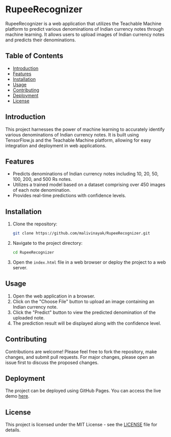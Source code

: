 # RupeeRecognizer

RupeeRecognizer is a web application that utilizes the Teachable Machine platform to predict various denominations of Indian currency notes through machine learning. It allows users to upload images of Indian currency notes and predicts their denominations.

## Table of Contents

- [Introduction](#introduction)
- [Features](#features)
- [Installation](#installation)
- [Usage](#usage)
- [Contributing](#contributing)
- [Deployment](#deployment)
- [License](#license)

## Introduction

This project harnesses the power of machine learning to accurately identify various denominations of Indian currency notes. It is built using TensorFlow.js and the Teachable Machine platform, allowing for easy integration and deployment in web applications.

## Features

- Predicts denominations of Indian currency notes including 10, 20, 50, 100, 200, and 500 Rs notes.
- Utilizes a trained model based on a dataset comprising over 450 images of each note denomination.
- Provides real-time predictions with confidence levels.

## Installation

1. Clone the repository:

    ```bash
    git clone https://github.com/malivinayak/RupeeRecognizer.git
    ```

2. Navigate to the project directory:

    ```bash
    cd RupeeRecognizer
    ```

3. Open the `index.html` file in a web browser or deploy the project to a web server.

## Usage

1. Open the web application in a browser.
2. Click on the "Choose File" button to upload an image containing an Indian currency note.
3. Click the "Predict" button to view the predicted denomination of the uploaded note.
4. The prediction result will be displayed along with the confidence level.

## Contributing

Contributions are welcome! Please feel free to fork the repository, make changes, and submit pull requests. For major changes, please open an issue first to discuss the proposed changes.

## Deployment

The project can be deployed using GitHub Pages. You can access the live demo [here](https://malivinayak.github.io/RupeeRecognizer).

## License

This project is licensed under the MIT License - see the [LICENSE](LICENSE) file for details.
